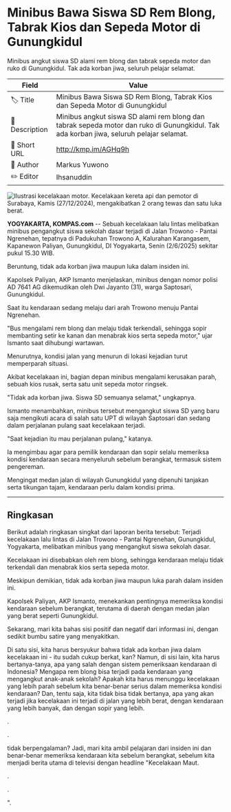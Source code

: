 # Minibus Bawa Siswa SD Rem Blong, Tabrak Kios dan Sepeda Motor di Gunungkidul

Minibus angkut siswa SD alami rem blong dan tabrak sepeda motor dan ruko di Gunungkidul. Tak ada korban jiwa, seluruh pelajar selamat.

| Field         | Value                                                       |
|---------------|-------------------------------------------------------------|
| 🏷️ Title       | Minibus Bawa Siswa SD Rem Blong, Tabrak Kios dan Sepeda Motor di Gunungkidul |
| 📝 Description | Minibus angkut siswa SD alami rem blong dan tabrak sepeda motor dan ruko di Gunungkidul. Tak ada korban jiwa, seluruh pelajar selamat. |
| 🔗 Short URL   | http://kmp.im/AGHq9h |
| 👤 Author      | Markus Yuwono |
| ✏️ Editor      | Ihsanuddin |

![Ilustrasi kecelakaan motor. Kecelakaan kereta api dan pemotor di Surabaya, Kamis (27/12/2024), mengakibatkan 2 orang tewas dan satu luka berat.](https://asset.kompas.com/crops/6mHWMDOLb_9E3q3BzVThA-lyt2I=/0x3:722x484/750x500/data/photo/2024/02/26/65dc2a40006d2.jpg)

**YOGYAKARTA, KOMPAS.com** -- Sebuah kecelakaan lalu lintas melibatkan minibus pengangkut siswa sekolah dasar terjadi di Jalan Trowono - Pantai Ngrenehan, tepatnya di Padukuhan Trowono A, Kalurahan Karangasem, Kapanewon Paliyan, Gunungkidul, DI Yogyakarta, Senin (2/6/2025) sekitar pukul 15.30 WIB.

Beruntung, tidak ada korban jiwa maupun luka dalam insiden ini.

Kapolsek Paliyan, AKP Ismanto menjelaskan, minibus dengan nomor polisi AD 7641 AG dikemudikan oleh Dwi Jayanto (31), warga Saptosari, Gunungkidul.

Saat itu kendaraan sedang melaju dari arah Trowono menuju Pantai Ngrenehan.

\"Bus mengalami rem blong dan melaju tidak terkendali, sehingga sopir membanting setir ke kanan dan menabrak kios serta sepeda motor,\" ujar Ismanto saat dihubungi wartawan.

Menurutnya, kondisi jalan yang menurun di lokasi kejadian turut memperparah situasi.

Akibat kecelakaan ini, bagian depan minibus mengalami kerusakan parah, sebuah kios rusak, serta satu unit sepeda motor ringsek.

\"Tidak ada korban jiwa. Siswa SD semuanya selamat,\" ungkapnya.

Ismanto menambahkan, minibus tersebut mengangkut siswa SD yang baru saja mengikuti acara di salah satu UPT di wilayah Saptosari dan sedang dalam perjalanan pulang saat kecelakaan terjadi.

\"Saat kejadian itu mau perjalanan pulang,\" katanya.

Ia mengimbau agar para pemilik kendaraan dan sopir selalu memeriksa kondisi kendaraan secara menyeluruh sebelum berangkat, termasuk sistem pengereman.

Mengingat medan jalan di wilayah Gunungkidul yang dipenuhi tanjakan serta tikungan tajam, kendaraan perlu dalam kondisi prima.

---
## Ringkasan

Berikut adalah ringkasan singkat dari laporan berita tersebut: Terjadi kecelakaan lalu lintas di Jalan Trowono - Pantai Ngrenehan, Gunungkidul, Yogyakarta, melibatkan minibus yang mengangkut siswa sekolah dasar.

 Kecelakaan ini disebabkan oleh rem blong, sehingga kendaraan melaju tidak terkendali dan menabrak kios serta sepeda motor.

 Meskipun demikian, tidak ada korban jiwa maupun luka parah dalam insiden ini.

 Kapolsek Paliyan, AKP Ismanto, menekankan pentingnya memeriksa kondisi kendaraan sebelum berangkat, terutama di daerah dengan medan jalan yang berat seperti Gunungkidul.



Sekarang, mari kita bahas sisi positif dan negatif dari informasi ini, dengan sedikit bumbu satire yang menyakitkan.

 Di satu sisi, kita harus bersyukur bahwa tidak ada korban jiwa dalam kecelakaan ini - itu sudah cukup berkat, kan? Namun, di sisi lain, kita harus bertanya-tanya, apa yang salah dengan sistem pemeriksaan kendaraan di Indonesia? Mengapa rem blong bisa terjadi pada kendaraan yang mengangkut anak-anak sekolah? Apakah kita harus menunggu kecelakaan yang lebih parah sebelum kita benar-benar serius dalam memeriksa kondisi kendaraan? Dan, tentu saja, kita tidak bisa tidak bertanya, apa yang akan terjadi jika kecelakaan ini terjadi di jalan yang lebih berat, dengan kendaraan yang lebih banyak, dan dengan sopir yang lebih.

.

.

 tidak berpengalaman? Jadi, mari kita ambil pelajaran dari insiden ini dan benar-benar memeriksa kendaraan kita sebelum berangkat, sebelum kita menjadi berita utama di televisi dengan headline "Kecelakaan Maut.

.

.

".
